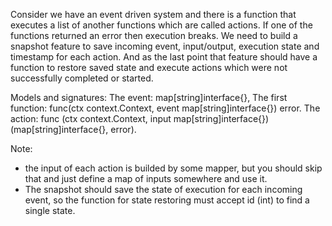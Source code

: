 Consider we have an event driven system and there is a function that executes a list of another functions which are called actions. If one of the functions returned an error then execution breaks. We need to build a snapshot feature to save incoming event, input/output, execution state and timestamp for each action. And as the last point that feature should have a function to restore saved state and execute actions which were not successfully completed or started.

Models and signatures:
The event: map[string]interface{},
The first function: func(ctx context.Context, event map[string]interface{}) error.
The action: func (ctx context.Context, input map[string]interface{})(map[string]interface{}, error).

Note:
- the input of each action is builded by some mapper, but you should skip that and just define a map of inputs somewhere and use it.
- The snapshot should save the state of execution for each incoming event, so the function for state restoring must accept id (int) to find a single state.
